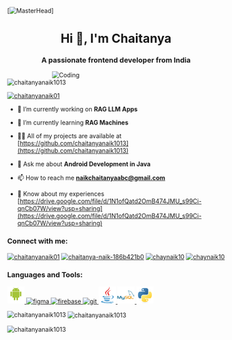 [![MasterHead](https://www.youtube.com/redirect?event=video_description&redir_token=QUFFLUhqa3lXTm5ZRkNPRmFCUmg4M2VhbnEwMThSNG5WUXxBQ3Jtc0tsRWpMcUhlaWdfREJlN05YLXV0bzNQcVlCTTVWSV9lanMycXdSQlVBekhqbjZ1aE5YazB5YUY0ZC1MOG5pZVQtbDRNN0tHbUIyQkstRHl5czRUeUVvTlFMYmRDN2V3dWxrVS1BLTJZc2hWLTJyRlZ2MA&q=https%3A%2F%2F1.bp.blogspot.com%2F-7A4WynwLsMw%2FXbBpCXG8fHI%2FAAAAAAAAMt4%2FuOa1bpLskYgrwGbllhSu2SDj_Mig8SXJQCLcBGAsYHQ%2Fs1600%2F2000_600px.gif&v=G-EGDH50hGE)]
<h1 align="center">Hi 👋, I'm Chaitanya</h1>
<h3 align="center">A passionate frontend developer from India</h3>
<img align="right" alt="Coding" width="400" src="https://cdn.dribbble.com/users/1162077/screenshots/3848914/programmer.gif">

<p align="left"> <img src="https://komarev.com/ghpvc/?username=chaitanyanaik1013&label=Profile%20views&color=0e75b6&style=flat" alt="chaitanyanaik1013" /> </p>

<p align="left"> <a href="https://twitter.com/chaitanyanaik01" target="blank"><img src="https://img.shields.io/twitter/follow/chaitanyanaik01?logo=twitter&style=for-the-badge" alt="chaitanyanaik01" /></a> </p>

- 🔭 I’m currently working on **RAG LLM Apps**

- 🌱 I’m currently learning **RAG Machines**

- 👨‍💻 All of my projects are available at [https://github.com/chaitanyanaik1013](https://github.com/chaitanyanaik1013)

- 💬 Ask me about **Android Development in Java**

- 📫 How to reach me **naikchaitanyaabc@gmail.com**

- 📄 Know about my experiences [https://drive.google.com/file/d/1N1ofQatd2OmB474JMU_s99Ci-qnCb07W/view?usp=sharing](https://drive.google.com/file/d/1N1ofQatd2OmB474JMU_s99Ci-qnCb07W/view?usp=sharing)

<h3 align="left">Connect with me:</h3>
<p align="left">
<a href="https://twitter.com/chaitanyanaik01" target="blank"><img align="center" src="https://raw.githubusercontent.com/rahuldkjain/github-profile-readme-generator/master/src/images/icons/Social/twitter.svg" alt="chaitanyanaik01" height="30" width="40" /></a>
<a href="https://linkedin.com/in/chaitanya-naik-186b421b0" target="blank"><img align="center" src="https://raw.githubusercontent.com/rahuldkjain/github-profile-readme-generator/master/src/images/icons/Social/linked-in-alt.svg" alt="chaitanya-naik-186b421b0" height="30" width="40" /></a>
<a href="https://www.codechef.com/users/chaynaik10" target="blank"><img align="center" src="https://cdn.jsdelivr.net/npm/simple-icons@3.1.0/icons/codechef.svg" alt="chaynaik10" height="30" width="40" /></a>
<a href="https://www.leetcode.com/chaynaik10" target="blank"><img align="center" src="https://raw.githubusercontent.com/rahuldkjain/github-profile-readme-generator/master/src/images/icons/Social/leet-code.svg" alt="chaynaik10" height="30" width="40" /></a>
</p>

<h3 align="left">Languages and Tools:</h3>
<p align="left"> <a href="https://developer.android.com" target="_blank" rel="noreferrer"> <img src="https://raw.githubusercontent.com/devicons/devicon/master/icons/android/android-original-wordmark.svg" alt="android" width="40" height="40"/> </a> <a href="https://www.figma.com/" target="_blank" rel="noreferrer"> <img src="https://www.vectorlogo.zone/logos/figma/figma-icon.svg" alt="figma" width="40" height="40"/> </a> <a href="https://firebase.google.com/" target="_blank" rel="noreferrer"> <img src="https://www.vectorlogo.zone/logos/firebase/firebase-icon.svg" alt="firebase" width="40" height="40"/> </a> <a href="https://git-scm.com/" target="_blank" rel="noreferrer"> <img src="https://www.vectorlogo.zone/logos/git-scm/git-scm-icon.svg" alt="git" width="40" height="40"/> </a> <a href="https://www.java.com" target="_blank" rel="noreferrer"> <img src="https://raw.githubusercontent.com/devicons/devicon/master/icons/java/java-original.svg" alt="java" width="40" height="40"/> </a> <a href="https://www.mysql.com/" target="_blank" rel="noreferrer"> <img src="https://raw.githubusercontent.com/devicons/devicon/master/icons/mysql/mysql-original-wordmark.svg" alt="mysql" width="40" height="40"/> </a> <a href="https://www.python.org" target="_blank" rel="noreferrer"> <img src="https://raw.githubusercontent.com/devicons/devicon/master/icons/python/python-original.svg" alt="python" width="40" height="40"/> </a> </p>

<p><img align="left" src="https://github-readme-stats.vercel.app/api/top-langs?username=chaitanyanaik1013&show_icons=true&locale=en&layout=compact" alt="chaitanyanaik1013" /></p>

<p>&nbsp;<img align="center" src="https://github-readme-stats.vercel.app/api?username=chaitanyanaik1013&show_icons=true&locale=en" alt="chaitanyanaik1013" /></p>

<p><img align="center" src="https://github-readme-streak-stats.herokuapp.com/?user=chaitanyanaik1013&" alt="chaitanyanaik1013" /></p>
